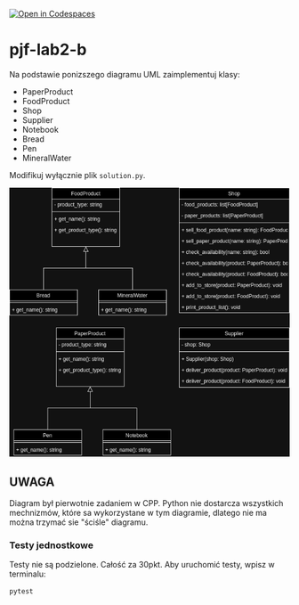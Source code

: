 [![Open in Codespaces](https://classroom.github.com/assets/launch-codespace-2972f46106e565e64193e422d61a12cf1da4916b45550586e14ef0a7c637dd04.svg)](https://classroom.github.com/open-in-codespaces?assignment_repo_id=20297598)
# pjf-lab2-b
Na podstawie ponizszego diagramu UML zaimplementuj klasy:
- PaperProduct
- FoodProduct
- Shop 
- Supplier 
- Notebook 
- Bread 
- Pen 
- MineralWater

Modifikuj wyłącznie plik `solution.py`.

![Diagram](shop.png)

## UWAGA
Diagram był pierwotnie zadaniem w CPP. Python nie dostarcza wszystkich mechnizmów, które sa wykorzystane w tym diagramie, dlatego nie ma można trzymać sie "ściśle" diagramu.

### Testy jednostkowe
Testy nie są podzielone. Całość za 30pkt. Aby uruchomić testy, wpisz w terminalu:
```bash
pytest
```
